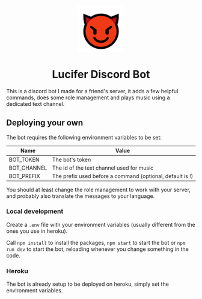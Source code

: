 <p align="center">
    <img src="Diabo.png" width="25%">
</p>
<h1 align="center">Lucifer Discord Bot</h1>

This is a discord bot I made for a friend's server, it adds a few helpful commands, does some role management and plays music using a dedicated text channel.

## Deploying your own

The bot requires the following environment variables to be set:

| Name        | Value                                                     |
| ----------- | --------------------------------------------------------- |
| BOT_TOKEN   | The bot's token                                           |
| BOT_CHANNEL | The id of the text channel used for music                 |
| BOT_PREFIX  | The prefix used before a command (optional, default is !) |

You should at least change the role management to work with your server, and probably also translate the messages to your language.

### Local development

Create a `.env` file with your environment variables (usually different from the ones you use in heroku).

Call `npm install` to install the packages, `npm start` to start the bot or `npm run dev` to start the bot, reloading whenever you change something in the code.

### Heroku

The bot is already setup to be deployed on heroku, simply set the environment variables.
